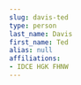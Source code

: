 ```yaml
---
slug: davis-ted
type: person
last_name: Davis
first_name: Ted
alias: null
affiliations:
- IDCE HGK FHNW
---
```


